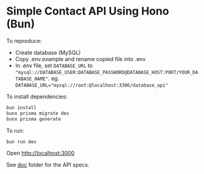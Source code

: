 # Simple Contact API Using Hono (Bun)

To reproduce:

- Create database (MySQL)
- Copy .env.example and rename copied file into .env
- In .env file, set `DATABASE_URL` to `"mysql://DATABASE_USER:DATABASE_PASSWORD@DATABASE_HOST:PORT/YOUR_DATABASE_NAME"`. eg. `DATABASE_URL="mysql://root:@localhost:3306/database_api"`

To install dependencies:

```sh
bun install
bunx prisma migrate dev
bunx prisma generate
```

To run:

```sh
bun run dev
```

Open <http://localhost:3000>

See [doc](https://github.com/rachellezhu/contact-api-bun/tree/master/doc) folder for the API specs.
